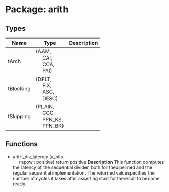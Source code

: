 # Package: arith

## Types

| Name      | Type                                                                                                                                      | Description |
| --------- | ----------------------------------------------------------------------------------------------------------------------------------------- | ----------- |
| tArch     | (AAM,<br><span style="padding-left:20px"> CAI,<br><span style="padding-left:20px"> CCA,<br><span style="padding-left:20px"> PAI)          |             |
| tBlocking | (DFLT,<br><span style="padding-left:20px"> FIX,<br><span style="padding-left:20px"> ASC,<br><span style="padding-left:20px"> DESC)        |             |
| tSkipping | (PLAIN,<br><span style="padding-left:20px"> CCC,<br><span style="padding-left:20px"> PPN_KS,<br><span style="padding-left:20px"> PPN_BK)  |             |
## Functions
- arith_div_latency <font id="function_arguments">(a_bits,<br><span style="padding-left:20px"> rapow : positive) </font> <font id="function_return">return positive </font>
**Description**
This function computes the latency of the sequential divider, both for thepipelined and the regular sequential implementation. The returned valuespecifies the number of cycles it takes after asserting start for theresult to become ready.
